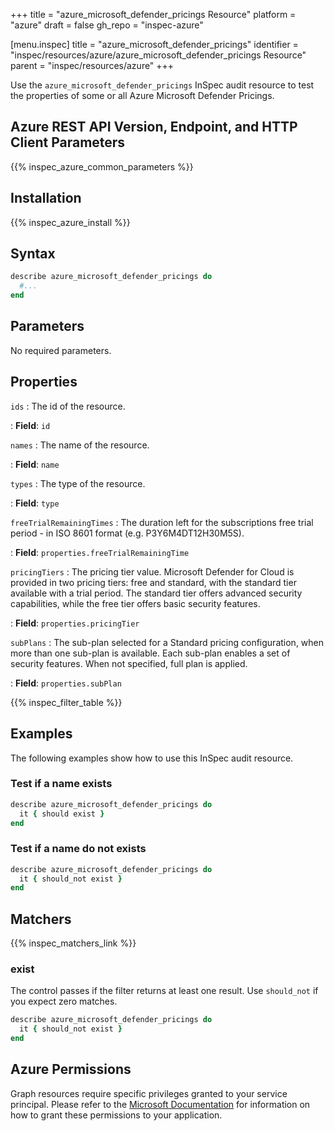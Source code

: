 +++
title = "azure_microsoft_defender_pricings Resource"
platform = "azure"
draft = false
gh_repo = "inspec-azure"

[menu.inspec]
title = "azure_microsoft_defender_pricings"
identifier = "inspec/resources/azure/azure_microsoft_defender_pricings Resource"
parent = "inspec/resources/azure"
+++

Use the `azure_microsoft_defender_pricings` InSpec audit resource to test the properties of some or all Azure Microsoft Defender Pricings.

## Azure REST API Version, Endpoint, and HTTP Client Parameters

{{% inspec_azure_common_parameters %}}

## Installation

{{% inspec_azure_install %}}

## Syntax

```ruby
describe azure_microsoft_defender_pricings do
  #...
end
```

## Parameters

No required parameters.

## Properties

`ids`
: The id of the resource.

: **Field**: `id`

`names`
: The name of the resource.

: **Field**: `name`

`types`
: The type of the resource.

: **Field**: `type`

`freeTrialRemainingTimes`
: The duration left for the subscriptions free trial period - in ISO 8601 format (e.g. P3Y6M4DT12H30M5S).

: **Field**: `properties.freeTrialRemainingTime`

`pricingTiers`
: The pricing tier value. Microsoft Defender for Cloud is provided in two pricing tiers: free and standard, with the standard tier available with a trial period. The standard tier offers advanced security capabilities, while the free tier offers basic security features.

: **Field**: `properties.pricingTier`

`subPlans`
: The sub-plan selected for a Standard pricing configuration, when more than one sub-plan is available. Each sub-plan enables a set of security features. When not specified, full plan is applied.

: **Field**: `properties.subPlan`

{{% inspec_filter_table %}}

## Examples

The following examples show how to use this InSpec audit resource.

### Test if a name exists

```ruby
describe azure_microsoft_defender_pricings do
  it { should exist }
end
```

### Test if a name do not exists

```ruby
describe azure_microsoft_defender_pricings do
  it { should_not exist }
end
```

## Matchers

{{% inspec_matchers_link %}}

### exist

The control passes if the filter returns at least one result. Use `should_not` if you expect zero matches.

```ruby
describe azure_microsoft_defender_pricings do
  it { should_not exist }
end
```

## Azure Permissions

Graph resources require specific privileges granted to your service principal. Please refer to the [Microsoft Documentation](https://docs.microsoft.com/en-us/azure/active-directory/develop/active-directory-integrating-applications#updating-an-application) for information on how to grant these permissions to your application.
